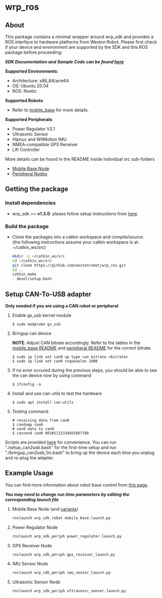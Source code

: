 # wrp_ros

## About 

This package contains a minimal wrapper around wrp_sdk and provides a ROS interface to hardware platforms from Weston Robot. Please first check if your device and environment are supported by the SDK and this ROS package before proceeding:

***SDK Documentation and Sample Code can be found [here](https://github.com/westonrobot/wrp_sdk)***

**Supported Environments**:

* Architecture: x86_64/arm64
* OS: Ubuntu 20.04
* ROS: Noetic
  
**Supported Robots**:

* Refer to [mobile_base](./wrp_sdk_robot/README.md) for more details.

**Supported Peripherals**:

* Power Regulator V2.1
* Ultrasonic Sensor
* Hipnuc and WitMotion IMU
* NMEA-compatible GPS Receiver
* Lift Controller

More details can be found in the README inside individual src sub-folders

  * [Mobile Base Node](./wrp_sdk_robot/README.md)
  * [Peripheral Nodes](./wrp_sdk_periph/README.md)

## Getting the package

### Install dependencies

* wrp_sdk >= **v1.3.0**: please follow setup instructions from [here](https://github.com/westonrobot/wrp_sdk/)

### Build the package

* Clone the packages into a catkin workspace and compile/source.  
(the following instructions assume your catkin workspace is at: ~/catkin_ws/src)

    ```bash
    mkdir -p ~/catkin_ws/src
    cd ~/catkin_ws/src
    git clone https://github.com/westonrobot/wrp_ros.git
    cd ..
    catkin_make
    . devel/setup.bash
    ```

## Setup CAN-To-USB adapter
**Only needed if you are using a CAN robot or peripheral**
 
1. Enable gs_usb kernel module
    ```
    $ sudo modprobe gs_usb
    ```
2. Bringup can device

    **NOTE**: Adjust CAN bitrate accordingly. Refer to the tables in the [mobile_base README](./wrp_sdk_robot/README.md) and [peripheral README](./wrp_sdk_periph/README.md) for the correct bitrate.
   ```
   $ sudo ip link set can0 up type can bitrate <bitrate>
   $ sudo ip link set can0 txqueuelen 1000
   ```
3. If no error occured during the previous steps, you should be able to see the can device now by using command
   ```
   $ ifconfig -a
   ```
4. Install and use can-utils to test the hardware
    ```
    $ sudo apt install can-utils
    ```
5. Testing command
    ```
    # receiving data from can0
    $ candump can0
    # send data to can0
    $ cansend can0 001#1122334455667788
    ```

Scripts are provided [here](./scripts) for convenience. You can run "./setup_can2usb.bash" for the first-time setup and run "./bringup_can2usb_1m.bash" to bring up the device each time you unplug and re-plug the adapter.

## Example Usage

You can find more information about robot base control from [this page](https://docs.westonrobot.net/getting_started/basics/robot_base_control.html).

**_You may need to change run time parameters by editing the corresponding launch file_**

1. Mobile Base Node (and [variants](./wrp_sdk_robot/launch/mobile_base))

    ```bash
    roslaunch wrp_sdk_robot mobile_base.launch.py
    ```

2. Power Regulator Node

    ```bash
    roslaunch wrp_sdk_periph power_regulator.launch.py
    ```

3. GPS Receiver Node

    ```bash
    roslaunch wrp_sdk_periph gps_receiver_launch.py 
    ```

4. IMU Sensor Node

    ```bash
    roslaunch wrp_sdk_periph imu_sensor_launch.py 
    ```

5. Ultrasonic Sensor Node

    ```bash
    roslaunch wrp_sdk_periph ultrasonic_sensor.launch.py
    ```